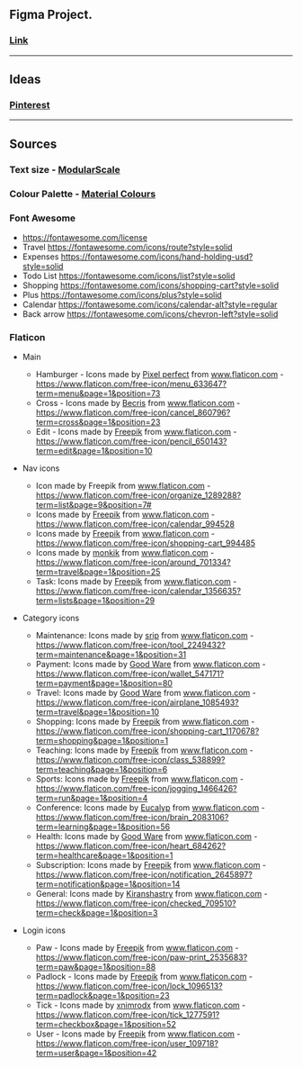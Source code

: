 ## Figma Project.
### [Link](https://www.figma.com/file/QYijIcEPN5W3Jw25dcAy5f8Z/CatProject?node-id=0%3A1)
---
## Ideas
### [Pinterest](https://www.pinterest.com/hrisistanoeva/appproject/)
---
## Sources

### Text size - [ModularScale](https://www.modularscale.com/?16&px&1.15)

### Colour Palette - [Material Colours](https://material.io/resources/color/#!/?view.left=0&view.right=0&primary.color=0097A7&secondary.color=FFD740)

### Font Awesome
- https://fontawesome.com/license
- Travel https://fontawesome.com/icons/route?style=solid
- Expenses https://fontawesome.com/icons/hand-holding-usd?style=solid
- Todo List https://fontawesome.com/icons/list?style=solid
- Shopping https://fontawesome.com/icons/shopping-cart?style=solid
- Plus https://fontawesome.com/icons/plus?style=solid
- Calendar https://fontawesome.com/icons/calendar-alt?style=regular
- Back arrow https://fontawesome.com/icons/chevron-left?style=solid

### Flaticon
- Main
    - Hamburger - Icons made by <a href="https://icon54.com/" title="Pixel perfect">Pixel perfect</a> from <a href="https://www.flaticon.com/" title="Flaticon"> www.flaticon.com</a> - https://www.flaticon.com/free-icon/menu_633647?term=menu&page=1&position=73
    - Cross - Icons made by <a href="https://creativemarket.com/Becris" title="Becris">Becris</a> from <a href="https://www.flaticon.com/" title="Flaticon"> www.flaticon.com</a> - https://www.flaticon.com/free-icon/cancel_860796?term=cross&page=1&position=23
    - Edit - Icons made by <a href="https://www.flaticon.com/authors/freepik" title="Freepik">Freepik</a> from <a href="https://www.flaticon.com/" title="Flaticon"> www.flaticon.com</a> - https://www.flaticon.com/free-icon/pencil_650143?term=edit&page=1&position=10
- Nav icons
    - Icon made by Freepik from www.flaticon.com - https://www.flaticon.com/free-icon/organize_1289288?term=list&page=9&position=7#
    - Icons made by <a href="https://www.flaticon.com/authors/freepik" title="Freepik">Freepik</a> from <a href="https://www.flaticon.com/" title="Flaticon"> www.flaticon.com</a> - https://www.flaticon.com/free-icon/calendar_994528
    - Icons made by <a href="https://www.flaticon.com/authors/freepik" title="Freepik">Freepik</a> from <a href="https://www.flaticon.com/" title="Flaticon"> www.flaticon.com</a> - https://www.flaticon.com/free-icon/shopping-cart_994485
    - Icons made by <a href="https://www.flaticon.com/authors/monkik" title="monkik">monkik</a> from <a href="https://www.flaticon.com/" title="Flaticon"> www.flaticon.com</a> - https://www.flaticon.com/free-icon/around_701334?term=travel&page=1&position=25
    - Task: Icons made by <a href="https://www.flaticon.com/authors/freepik" title="Freepik">Freepik</a> from <a href="https://www.flaticon.com/" title="Flaticon"> www.flaticon.com</a> - https://www.flaticon.com/free-icon/calendar_1356635?term=lists&page=1&position=29

- Category icons
    - Maintenance: 
    Icons made by <a href="https://www.flaticon.com/authors/srip" title="srip">srip</a> from <a href="https://www.flaticon.com/" title="Flaticon"> www.flaticon.com</a> - https://www.flaticon.com/free-icon/tool_2249432?term=maintenance&page=1&position=31
    - Payment: Icons made by <a href="https://www.flaticon.com/authors/good-ware" title="Good Ware">Good Ware</a> from <a href="https://www.flaticon.com/" title="Flaticon"> www.flaticon.com</a> - https://www.flaticon.com/free-icon/wallet_547171?term=payment&page=1&position=80
    - Travel: Icons made by <a href="https://www.flaticon.com/authors/good-ware" title="Good Ware">Good Ware</a> from <a href="https://www.flaticon.com/" title="Flaticon"> www.flaticon.com</a> - https://www.flaticon.com/free-icon/airplane_1085493?term=travel&page=1&position=10 
    - Shopping: Icons made by <a href="https://www.flaticon.com/authors/freepik" title="Freepik">Freepik</a> from <a href="https://www.flaticon.com/" title="Flaticon"> www.flaticon.com</a> - https://www.flaticon.com/free-icon/shopping-cart_1170678?term=shopping&page=1&position=1
    - Teaching: Icons made by <a href="https://www.flaticon.com/authors/freepik" title="Freepik">Freepik</a> from <a href="https://www.flaticon.com/" title="Flaticon"> www.flaticon.com</a> - https://www.flaticon.com/free-icon/class_538899?term=teaching&page=1&position=6
    - Sports: Icons made by <a href="https://www.flaticon.com/authors/freepik" title="Freepik">Freepik</a> from <a href="https://www.flaticon.com/" title="Flaticon"> www.flaticon.com</a> - https://www.flaticon.com/free-icon/jogging_1466426?term=run&page=1&position=4
    - Conference: Icons made by <a href="https://www.flaticon.com/authors/eucalyp" title="Eucalyp">Eucalyp</a> from <a href="https://www.flaticon.com/" title="Flaticon"> www.flaticon.com</a> - https://www.flaticon.com/free-icon/brain_2083106?term=learning&page=1&position=56
    - Health: Icons made by <a href="https://www.flaticon.com/authors/good-ware" title="Good Ware">Good Ware</a> from <a href="https://www.flaticon.com/" title="Flaticon"> www.flaticon.com</a> - https://www.flaticon.com/free-icon/heart_684262?term=healthcare&page=1&position=1
    - Subscription: Icons made by <a href="https://www.flaticon.com/authors/freepik" title="Freepik">Freepik</a> from <a href="https://www.flaticon.com/" title="Flaticon"> www.flaticon.com</a> - https://www.flaticon.com/free-icon/notification_2645897?term=notification&page=1&position=14
    - General: Icons made by <a href="https://www.flaticon.com/authors/kiranshastry" title="Kiranshastry">Kiranshastry</a> from <a href="https://www.flaticon.com/" title="Flaticon"> www.flaticon.com</a> - https://www.flaticon.com/free-icon/checked_709510?term=check&page=1&position=3
- Login icons
    - Paw - Icons made by <a href="https://www.flaticon.com/authors/freepik" title="Freepik">Freepik</a> from <a href="https://www.flaticon.com/" title="Flaticon"> www.flaticon.com</a> - https://www.flaticon.com/free-icon/paw-print_2535683?term=paw&page=1&position=88
    - Padlock - Icons made by <a href="https://www.flaticon.com/authors/freepik" title="Freepik">Freepik</a> from <a href="https://www.flaticon.com/" title="Flaticon"> www.flaticon.com</a> - https://www.flaticon.com/free-icon/lock_1096513?term=padlock&page=1&position=23
    - Tick - Icons made by <a href="https://www.flaticon.com/authors/xnimrodx" title="xnimrodx">xnimrodx</a> from <a href="https://www.flaticon.com/" title="Flaticon"> www.flaticon.com</a> - https://www.flaticon.com/free-icon/tick_1277591?term=checkbox&page=1&position=52
    - User - Icons made by <a href="https://www.flaticon.com/authors/freepik" title="Freepik">Freepik</a> from <a href="https://www.flaticon.com/" title="Flaticon"> www.flaticon.com</a> - https://www.flaticon.com/free-icon/user_109718?term=user&page=1&position=42